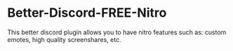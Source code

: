 # Better-Discord-FREE-Nitro
This better discord plugin allows you to have nitro features such as: custom emotes, high quality screenshares, etc.
